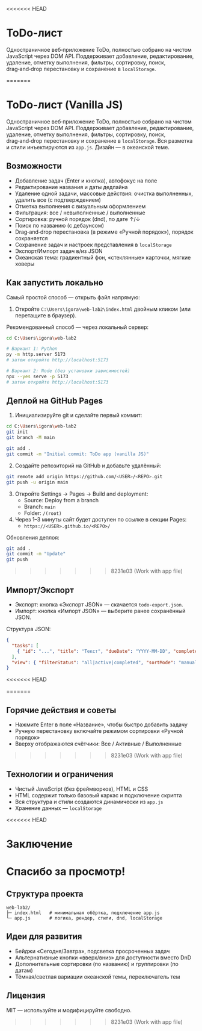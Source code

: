 <<<<<<< HEAD
# ToDo-лист 

Одностраничное веб‑приложение ToDo, полностью собрано на чистом JavaScript через DOM API. Поддерживает добавление, редактирование, удаление, отметку выполнения, фильтры, сортировку, поиск, drag‑and‑drop перестановку и сохранение в `localStorage`.





=======
# ToDo-лист (Vanilla JS)

Одностраничное веб‑приложение ToDo, полностью собрано на чистом JavaScript через DOM API. Поддерживает добавление, редактирование, удаление, отметку выполнения, фильтры, сортировку, поиск, drag‑and‑drop перестановку и сохранение в `localStorage`. Вся разметка и стили инъектируются из `app.js`. Дизайн — в океанской теме.

## Возможности
- Добавление задач (Enter и кнопка), автофокус на поле
- Редактирование названия и даты дедлайна
- Удаление одной задачи, массовые действия: очистка выполненных, удалить все (с подтверждением)
- Отметка выполнения с визуальным оформлением
- Фильтрация: все / невыполненные / выполненные
- Сортировка: ручной порядок (dnd), по дате ↑/↓
- Поиск по названию (с дебаунсом)
- Drag‑and‑drop перестановка (в режиме «Ручной порядок»), порядок сохраняется
- Сохранение задач и настроек представления в `localStorage`
- Экспорт/Импорт задач в/из JSON
- Океанская тема: градиентный фон, «стеклянные» карточки, мягкие ховеры

## Как запустить локально
Самый простой способ — открыть файл напрямую:
1. Откройте `C:\Users\igora\web-lab2\index.html` двойным кликом (или перетащите в браузер).

Рекомендованный способ — через локальный сервер:
```bash
cd C:\Users\igora\web-lab2

# Вариант 1: Python
py -m http.server 5173
# затем откройте http://localhost:5173

# Вариант 2: Node (без установки зависимостей)
npx --yes serve -p 5173
# затем откройте http://localhost:5173
```

## Деплой на GitHub Pages
1. Инициализируйте git и сделайте первый коммит:
```bash
cd C:\Users\igora\web-lab2
git init
git branch -M main

git add .
git commit -m "Initial commit: ToDo app (vanilla JS)"
```
2. Создайте репозиторий на GitHub и добавьте удалённый:
```bash
git remote add origin https://github.com/<USER>/<REPO>.git
git push -u origin main
```
3. Откройте Settings → Pages → Build and deployment:
   - Source: Deploy from a branch
   - Branch: `main`
   - Folder: `/(root)`
4. Через 1–3 минуты сайт будет доступен по ссылке в секции Pages:
   - `https://<USER>.github.io/<REPO>/`

Обновления деплоя:
```bash
git add .
git commit -m "Update"
git push
```
>>>>>>> 8231e03 (Work with app file)

## Импорт/Экспорт
- Экспорт: кнопка «Экспорт JSON» — скачается `todo-export.json`.
- Импорт: кнопка «Импорт JSON» — выберите ранее сохранённый JSON.

Структура JSON:
```json
{
  "tasks": [
    { "id": "...", "title": "Текст", "dueDate": "YYYY-MM-DD", "completed": false, "order": 1 }
  ],
  "view": { "filterStatus": "all|active|completed", "sortMode": "manual|dateAsc|dateDesc", "searchQuery": "" }
}
```

<<<<<<< HEAD

=======
## Горячие действия и советы
- Нажмите Enter в поле «Название», чтобы быстро добавить задачу
- Ручную перестановку включайте режимом сортировки «Ручной порядок»
- Вверху отображаются счётчики: Все / Активные / Выполненные
>>>>>>> 8231e03 (Work with app file)

## Технологии и ограничения
- Чистый JavaScript (без фреймворков), HTML и CSS
- HTML содержит только базовый каркас и подключение скрипта
- Вся структура и стили создаются динамически из `app.js`
- Хранение данных — `localStorage`

<<<<<<< HEAD

# Заключение 
Спасибо за просмотр!
=======
## Структура проекта
```
web-lab2/
├─ index.html   # минимальная обёртка, подключение app.js
└─ app.js       # логика, рендер, стили, dnd, localStorage
```

## Идеи для развития
- Бейджи «Сегодня/Завтра», подсветка просроченных задач
- Альтернативные кнопки «вверх/вниз» для доступности вместо DnD
- Дополнительные сортировки (по названию) и группировки (по датам)
- Тёмная/светлая вариации океанской темы, переключатель тем

## Лицензия
MIT — используйте и модифицируйте свободно.
>>>>>>> 8231e03 (Work with app file)
